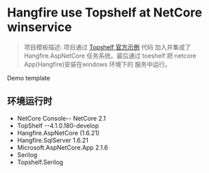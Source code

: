 ﻿# Hangfire  use Topshelf at NetCore winservice

> 项目模板描述: 
项目通过 [Topshelf 官方示例](https://github.com/Topshelf/Topshelf/tree/develop/src/SampleTopshelfService) 代码 加入并集成了 Hangfire.AspNetCore 任务系统。最后通过 toeshelf 把 netcore App(Hangfire)安装在windows 环境下的 服务中运行。

Demo template 


## 环境运行时
* NetCore Console-- NetCore 2.1
* TopShelf --4.1.0.180-develop
* Hangfire.AspNetCore (1.6.21) 
* Hangfire.SqlServer 1.6.21
* Microsoft.AspNetCore.App 2.1.6
* Serilog
* Topshelf.Serilog

